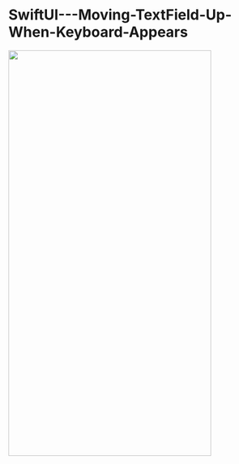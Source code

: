 # SwiftUI---Moving-TextField-Up-When-Keyboard-Appears
<img src="Screenshot%202020-07-05%20at%2012.04.02%20PM.png" width="400" height="800">

